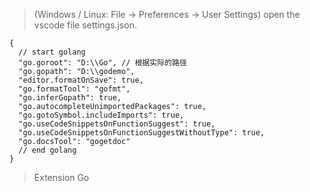 > (Windows / Linux: File -> Preferences -> User Settings) open the vscode file settings.json.

```
{
  // start golang
  "go.goroot": "D:\\Go", // 根据实际的路径
  "go.gopath": "D:\\godemo",
  "editor.formatOnSave": true,
  "go.formatTool": "gofmt",
  "go.inferGopath": true,
  "go.autocompleteUnimportedPackages": true,
  "go.gotoSymbol.includeImports": true,
  "go.useCodeSnippetsOnFunctionSuggest": true,
  "go.useCodeSnippetsOnFunctionSuggestWithoutType": true,
  "go.docsTool": "gogetdoc"
  // end golang
}
```

> Extension
> Go
